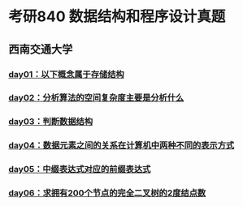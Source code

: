 # 考研840 数据结构和程序设计真题
## 西南交通大学


### [day01：以下概念属于存储结构](https://github.com/WangYeWei/postgraduate-840/issues/1)

### [day02：分析算法的空间复杂度主要是分析什么](https://github.com/WangYeWei/postgraduate-840/issues/2)

### [day03：判断数据结构](https://github.com/WangYeWei/postgraduate-840/issues/3)

### [day04：数据元素之间的关系在计算机中两种不同的表示方式](https://github.com/WangYeWei/postgraduate-840/issues/4)

### [day05：中缀表达式对应的前缀表达式](https://github.com/WangYeWei/postgraduate-840/issues/5)

### [day06：求拥有200个节点的完全二叉树的2度结点数](https://github.com/WangYeWei/postgraduate-840/issues/5)

